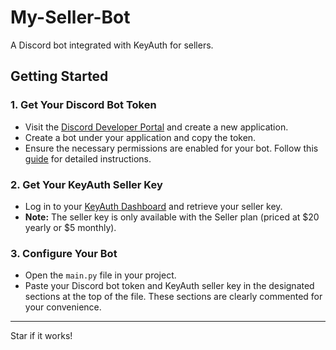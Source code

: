 # My-Seller-Bot
A Discord bot integrated with KeyAuth for sellers.

## Getting Started

### 1. Get Your Discord Bot Token
- Visit the [Discord Developer Portal](https://discord.com/developers/applications) and create a new application.
- Create a bot under your application and copy the token.
- Ensure the necessary permissions are enabled for your bot. Follow this [guide](https://xvids.lol/oVQxsWySyBnvqh) for detailed instructions.

### 2. Get Your KeyAuth Seller Key
- Log in to your [KeyAuth Dashboard](https://keyauth.com) and retrieve your seller key.
- **Note:** The seller key is only available with the Seller plan (priced at $20 yearly or $5 monthly).

### 3. Configure Your Bot
- Open the `main.py` file in your project.
- Paste your Discord bot token and KeyAuth seller key in the designated sections at the top of the file. These sections are clearly commented for your convenience.

---

Star if it works!
